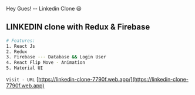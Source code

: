 Hey Gues! -- Linkedin Clone 😃
## LINKEDIN clone with Redux & Firebase

```bash
# Features:
1. React Js
2. Redux
3. Firebase --- Database && Login User
4. React Flip Move - Animation
5. Material UI
```

`Visit - URL`
[https://linkedin-clone-7790f.web.app/](https://linkedin-clone-7790f.web.app)